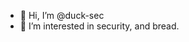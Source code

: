 - 👋 Hi, I’m @duck-sec
- 👀 I’m interested in security, and bread.


<!---
duck-sec/duck-sec is a ✨ special ✨ repository because its `README.md` (this file) appears on your GitHub profile.
You can click the Preview link to take a look at your changes.
--->
